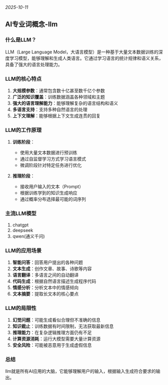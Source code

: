 *2025-10-11*

## AI专业词概念-llm

### 什么是LLM？

LLM（Large Language Model，大语言模型）是一种基于大量文本数据训练的深度学习模型，能够理解和生成人类语言。它通过学习语言的统计规律和语义关系，具备了强大的语言处理能力。

### LLM的核心特点

1. **大规模参数**：通常包含数十亿甚至数千亿个参数
2. **广泛的知识覆盖**：训练数据涵盖各种领域和主题
3. **强大的语言理解能力**：能够理解复杂的语言结构和语义
4. **多语言支持**：支持多种自然语言的处理
5. **上下文理解**：能够根据上下文生成连贯的回复

### LLM的工作原理

1. **训练阶段**：
   - 使用大量文本数据进行预训练
   - 通过自监督学习方式学习语言模式
   - 微调阶段针对特定任务进行优化

2. **推理阶段**：
   - 接收用户输入的文本（Prompt）
   - 根据训练学到的知识生成响应
   - 通过概率分布选择最可能的词序列

### 主流LLM模型

1. chatgpt
2. deepseek
3. qwen(通义千问)

### LLM的应用场景

1. **智能问答**：回答用户提出的各种问题
2. **文本生成**：创作文章、故事、诗歌等内容
3. **语言翻译**：多语言之间的自动翻译
4. **代码生成**：根据自然语言描述生成程序代码
5. **情感分析**：分析文本中的情感倾向
6. **文本摘要**：提取长文本的核心要点

### LLM的局限性

1. **幻觉问题**：可能生成看似合理但不准确的信息
2. **知识截止**：训练数据有时间限制，无法获取最新信息
3. **推理能力**：在复杂逻辑推理方面仍有不足
4. **计算资源消耗**：运行大模型需要大量计算资源
5. **安全风险**：可能被恶意用于生成虚假信息

### 总结

llm就是所有AI应用的大脑，它能够理解用户的输入，根据输入生成符合要求的输出。
